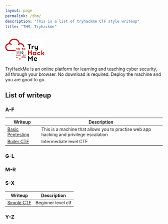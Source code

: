 ```yaml
---
layout: page
permalink: /thm/
description: "This is a list of tryhackme CTF style writeup"
title: "THM, Tryhackme"
---
```


<img alt="logo" src="/assets/images/THM/logo.png" width="25%" />

TryHackMe is an online platform for learning and teaching cyber security, all through your browser. No download is required. Deploy the machine and you are good to go.

## List of writeup

### A-F

Writeup | Description
--------|------------
[Basic Pentesting](https://deskel.github.io/posts/thm/basic-pentesting) | This is a machine that allows you to practise web app hacking and privilege escalation 
[Boiler CTF](https://deskel.github.io/posts/thm/boiler-ctf) | Intermediate level CTF

### G-L

### M-R

### S-X

Writeup | Description
--------|------------
[Simple CTF](https://deskel.github.io/posts/thm/simple-ctf) | Beginner level ctf

### Y-Z
